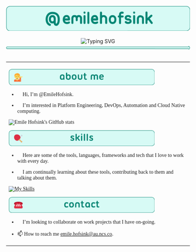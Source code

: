 <!---
EmileHofsink/EmileHofsink is a ✨ special ✨ repository because its `README.md` (this file) appears on your GitHub profile.
You can click the Preview link to take a look at your changes.
--->
<div align="center">
  
<img src="./banner.png" width=600>
<br>
<br>
<img src="https://readme-typing-svg.demolab.com?font=Ubuntu&duration=2500&pause=1000&color=008573&center=true&vCenter=true&repeat=false&random=true&width=435&lines=devops%2C+platform+engineering+and+automation." alt="Typing SVG" />

<img src="./hr.png" height=10>
<br>
<br>
</div>



<table align=center>
<tr>
<td>
  <br>
<span style="font-family:Ubuntu;">
<img src="./about.png" width=400>
  
* 👋 Hi, I’m @EmileHofsink.

* 👀 I’m interested in Platform Engineering, DevOps, Automation and Cloud Native computing.

![Emile Hofsink's GitHub stats](https://github-readme-stats.vercel.app/api?username=EmileHofsink&show_icons=true&theme=panda)

<img src="./skills.png" width=400>


* 🤖 Here are some of the tools, languages, frameworks and tech that I love to
work with every day.

* 📆 I am continually learning about these tools, contributing back to them and talking about them.

[![My Skills](https://skillicons.dev/icons?i=docker,kubernetes,gcp,terraform,py,go,js,github,git,jenkins,html,css,neovim,apple,bash,linux&theme=dark&perline=8)](https://skillicons.dev)

<img src="./contact.png" width=400>


* 💞️ I’m looking to collaborate on work projects that I have on-going.

* 📫 How to reach me [emile.hofsink@au.ncs.co](mailto:emile.hofsink@au.ncs.co).
</td>
</tr>
</table>



</span>
